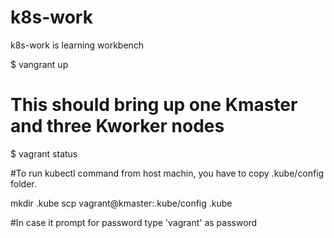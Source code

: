 # k8s-work
k8s-work is learning workbench

$ vangrant up

# This should bring up one Kmaster and three Kworker nodes


$ vagrant status

#To run kubectl command from host machin, you have to copy .kube/config folder.

mkdir .kube
scp vagrant@kmaster:.kube/config .kube

#In case it prompt for password type 'vagrant' as password

